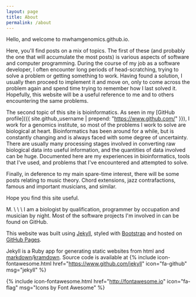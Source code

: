```yaml
---
layout: page
title: About
permalink: /about
---
```


Hello, and welcome to mwhamgenomics.github.io.

Here, you'll find posts on a mix of topics. The first of these (and probably the one that will accumulate the most posts) is various aspects of software and computer programming. During the course of my job as a software developer, I often encounter long periods of head-scratching, trying to solve a problem or getting something to work. Having found a solution, I usually then proceed to implement it and move on, only to come across the problem again and spend time trying to remember how I last solved it. Hopefully, this website will be a useful reference to me and to others encountering the same problems.

The second topic of this site is bioinformatics. As seen in my [GitHub profile]({{ site.github_username | prepend: "https://www.github.com/" }}), I work for a genomics institute, so most of the problems I work to solve are biological at heart. Bioinformatics has been around for a while, but is constantly changing and is always faced with some degree of uncertainty. There are usually many processing stages involved in converting raw biological data into useful information, and the quantities of data involved can be huge. Documented here are my experiences in bioinformatics, tools that I've used, and problems that I've encountered and attempted to solve.

Finally, in deference to my main spare-time interest, there will be some posts relating to music theory. Chord extensions, jazz contrafactions, famous and important musicians, and similar.

Hope you find this site useful.

M.
\\
\\
\\
I am a biologist by qualification, programmer by occupation and musician by night. Most of the software projects I'm involved in can be found on GitHub.

This website was built using [Jekyll](http://jekyllrb.com), styled with [Bootstrap](http://getbootstrap.com) and hosted on [GitHub Pages](https://pages.github.com).

Jekyll is a Ruby app for generating static websites from html and [markdown](http://daringfireball.net/projects/markdown/)/[kramdown](http://kramdown.gettalong.org). Source code is available at {% include icon-fontawesome.html href="https://www.github.com/jekyll" icon="fa-github" msg="jekyll" %}

{% include icon-fontawesome.html href="http://fontawesome.io" icon="fa-flag" msg="Icons by Font Awesome" %}
